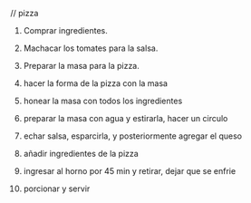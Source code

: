 // pizza


1. Comprar ingredientes.
2. Machacar los tomates para la salsa.
3. Preparar la masa para la pizza.
4. hacer la forma de la pizza con la masa
5. honear la masa con todos los ingredientes

1. preparar la masa con agua y estirarla, hacer un circulo
2. echar salsa, esparcirla, y posteriormente agregar el queso
3. añadir ingredientes de la pizza
4. ingresar al horno por 45 min y retirar, dejar que se enfrie
5. porcionar y servir
